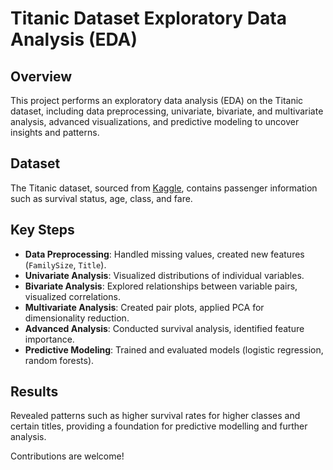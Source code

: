 # Titanic Dataset Exploratory Data Analysis (EDA)

## Overview
This project performs an exploratory data analysis (EDA) on the Titanic dataset, including data preprocessing, univariate, bivariate, and multivariate analysis, advanced visualizations, and predictive modeling to uncover insights and patterns.

## Dataset
The Titanic dataset, sourced from [Kaggle](https://www.kaggle.com/c/titanic/data), contains passenger information such as survival status, age, class, and fare.

## Key Steps
- **Data Preprocessing**: Handled missing values, created new features (`FamilySize`, `Title`).
- **Univariate Analysis**: Visualized distributions of individual variables.
- **Bivariate Analysis**: Explored relationships between variable pairs, visualized correlations.
- **Multivariate Analysis**: Created pair plots, applied PCA for dimensionality reduction.
- **Advanced Analysis**: Conducted survival analysis, identified feature importance.
- **Predictive Modeling**: Trained and evaluated models (logistic regression, random forests).

## Results
Revealed patterns such as higher survival rates for higher classes and certain titles, providing a foundation for predictive modelling and further analysis.

Contributions are welcome!
